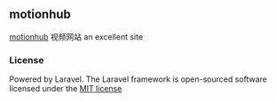 ## motionhub

[motionhub](http://motionhub.app/) 视频网站 an excellent site

### License

Powered by Laravel. The Laravel framework is open-sourced software licensed under the [MIT license](http://opensource.org/licenses/MIT)